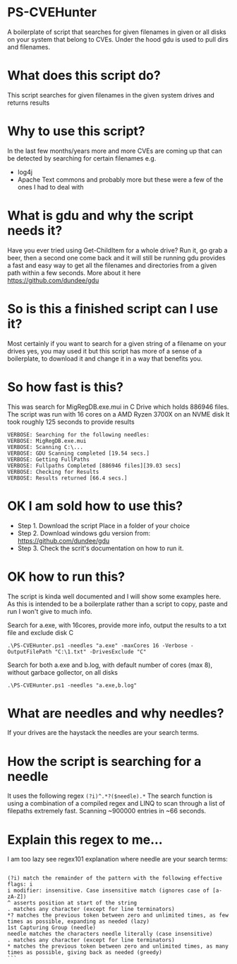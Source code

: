 # PS-CVEHunter
A boilerplate of script that searches for given filenames in given or all disks on your system that belong to CVEs. Under the hood gdu is used to pull dirs and filenames.

# What does this script do?
This script searches for given filenames in the given system drives and returns results

# Why to use this script?
In the last few months/years more and more CVEs are coming up that can be detected by searching
for certain filenames
e.g.
- log4j
- Apache Text commons 
and probably more but these were a few of the ones I had to deal with

# What is gdu and why the script needs it?
Have you ever tried using Get-ChildItem for a whole drive?
Run it, go grab a beer, then a second one come back and it will still be running
gdu provides a fast and easy way to get all the filenames and directories from a given
path within a few seconds. More about it here https://github.com/dundee/gdu

# So is this a finished script can I use it?
Most certainly if you want to search for a given string of a filename on your drives
yes, you may used it but this script has more of a sense of a boilerplate, to download it
and change it in a way that benefits you.

# So how fast is this?
This was search for MigRegDB.exe.mui in C Drive which holds 886946 files.  
The script was run with 16 cores on a AMD Ryzen 3700X on an NVME disk
It took roughly 125 seconds to provide results
```
VERBOSE: Searching for the following needles:  
VERBOSE: MigRegDB.exe.mui  
VERBOSE: Scanning C:\...  
VERBOSE: GDU Scanning completed [19.54 secs.]  
VERBOSE: Getting FullPaths  
VERBOSE: Fullpaths Completed [886946 files][39.03 secs]  
VERBOSE: Checking for Results  
VERBOSE: Results returned [66.4 secs.]  
```

# OK I am sold how to use this?
* Step 1.
Download the script
Place in a folder of your choice
* Step 2.
Download windows gdu version from:
https://github.com/dundee/gdu
* Step 3.
Check the scrit's documentation on how to run it.

# OK how to run this?
The script is kinda well documented and I will show some examples here.
As this is intended to be a boilerplate rather than a script to copy, paste and run I won't give to much info. 

Search for a.exe, with 16cores, provide more info, output the results to a txt file and exclude disk C

```
.\PS-CVEHunter.ps1 -needles "a.exe" -maxCores 16 -Verbose -OutputFilePath "C:\1.txt" -DrivesExclude "C"
```
Search for both a.exe and b.log, with default number of cores (max 8), without garbace gollector, on all disks
```
.\PS-CVEHunter.ps1 -needles "a.exe,b.log"
```

# What are needles and why needles?
If your drives are the haystack the needles are your search terms.

# How the script is searching for a needle
It uses the following regex
`(?i)^.*?($needle).*`
The search function is using a combination of a compiled regex and LINQ
to scan through a list of filepaths extremely fast. Scanning ~900000 entries
in ~66 seconds.

# Explain this regex to me...
I am too lazy see regex101 explanation where needle are your search terms:
````

(?i) match the remainder of the pattern with the following effective flags: i
i modifier: insensitive. Case insensitive match (ignores case of [a-zA-Z])
^ asserts position at start of the string
. matches any character (except for line terminators)
*? matches the previous token between zero and unlimited times, as few times as possible, expanding as needed (lazy)
1st Capturing Group (needle)
needle matches the characters needle literally (case insensitive)
. matches any character (except for line terminators)
* matches the previous token between zero and unlimited times, as many times as possible, giving back as needed (greedy)
```
